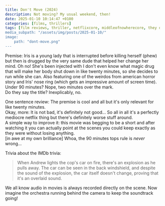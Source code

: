 ```yaml
---
title: Don't Move (2024)
description: Not moving? My usual weekend, then!
date: 2025-01-10 10:14:47 +0100
categories: [films, thrillers]
tags: [film reviews, thriller, netflixcore, middleofnowherecore, they don't say the title]
media_subpath: "/assets/img/posts/2025-01-10/"
image:
    path: "dont-move.png"
---
```

<span class="reviewsection">Premise:</span> Iris is a young lady that is interrupted before killing herself (phew) but then is drugged by the very same dude that helped her change her mind. Oh no! She's been injected with I don't even know what magic drug that will make her body shut down in like twenty minutes, so she decides to run while she can. Also featuring one of the weirdos from american horror story and Iris' nose ring (which gets an impressive amount of screen time).<br/>
<span class="reviewsection">Under 90 minutes?</span> Nope, two minutes over the mark.<br/>
<span class="reviewsection">Do they say the title?</span> Inexplicably, no.

<span class="reviewsection">One sentence review:</span> The premise is cool and all but it's only relevant for like twenty minutes.<br/>
<span class="reviewsection">Okay, more:</span> It is not bad, it's definitely not good... So all in all it's a perfectly mediocre netflix thing but there's definitely worse stuff around.<br/>
<span class="reviewsection">A simple way to improve it:</span> this movie was begging to be a short and after watching it you can actually point at the scenes you could keep exactly as they were without losing anything.<br/>[in awe at my own brilliance] Whoa, the 90 minutes tops rule is *never* wrong...

<span class="reviewsection">Trivia about the IMDb trivia:</span>
> When Andrew lights the cop's car on fire, there's an explosion as he pulls away. The car can be seen in the back windshield, and despite the sound of the explosion, the car itself doesn't change, proving that it's an overlaid sound.

We all know audio in movies is always recorded directly on the scene. Now imagine the orchestra running behind the camera to keep the soundtrack going!
